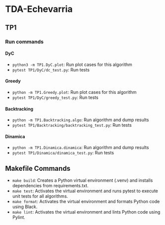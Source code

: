 # TDA-Echevarria

## TP1

### Run commands

#### DyC

-   `python3 -m TP1.DyC.plot`: Run plot cases for this algorithm
-   `pytest TP1/DyC/dc_test.py`: Run tests

#### Greedy

-   `python -m TP1.Greedy.plot`: Run plot cases for this algorithm
-   `pytest TP1/DyC/greedy_test.py`: Run tests

#### Backtracking

-   `python -m TP1.Backtracking.algo`: Run algorithm and dump results
-   `pytest TP1/Backtracking/backtracking_test.py`: Run tests

#### Dinamica

-   `python -m TP1.Dinamica.dinamica`: Run algorithm and dump results
-   `pytest TP1/Dinamica/dinamica_test.py`: Run tests

## Makefile Commands

-   `make build`: Creates a Python virtual environment (.venv) and installs dependencies from requirements.txt.
-   `make test`: Activates the virtual environment and runs pytest to execute unit tests for all algorithms.
-   `make format`: Activates the virtual environment and formats Python code using Black.
-   `make lint`: Activates the virtual environment and lints Python code using Pylint.
